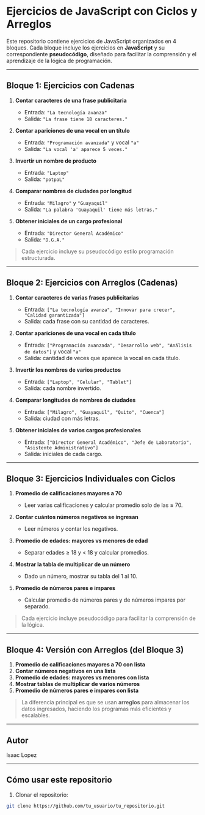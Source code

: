 # Ejercicios de JavaScript con Ciclos y Arreglos

Este repositorio contiene ejercicios de JavaScript organizados en 4 bloques. Cada bloque incluye los ejercicios en **JavaScript** y su correspondiente **pseudocódigo**, diseñado para facilitar la comprensión y el aprendizaje de la lógica de programación.

---

## Bloque 1: Ejercicios con Cadenas

1. **Contar caracteres de una frase publicitaria**  
   - Entrada: `"La tecnología avanza"`  
   - Salida: `"La frase tiene 18 caracteres."`  

2. **Contar apariciones de una vocal en un título**  
   - Entrada: `"Programación avanzada"` y vocal `"a"`  
   - Salida: `"La vocal 'a' aparece 5 veces."`  

3. **Invertir un nombre de producto**  
   - Entrada: `"Laptop"`  
   - Salida: `"potpaL"`  

4. **Comparar nombres de ciudades por longitud**  
   - Entrada: `"Milagro"` y `"Guayaquil"`  
   - Salida: `"La palabra 'Guayaquil' tiene más letras."`  

5. **Obtener iniciales de un cargo profesional**  
   - Entrada: `"Director General Académico"`  
   - Salida: `"D.G.A."`  

> Cada ejercicio incluye su pseudocódigo estilo programación estructurada.

---

## Bloque 2: Ejercicios con Arreglos (Cadenas)

1. **Contar caracteres de varias frases publicitarias**  
   - Entrada: `["La tecnología avanza", "Innovar para crecer", "Calidad garantizada"]`  
   - Salida: cada frase con su cantidad de caracteres.

2. **Contar apariciones de una vocal en cada título**  
   - Entrada: `["Programación avanzada", "Desarrollo web", "Análisis de datos"]` y vocal `"a"`  
   - Salida: cantidad de veces que aparece la vocal en cada título.

3. **Invertir los nombres de varios productos**  
   - Entrada: `["Laptop", "Celular", "Tablet"]`  
   - Salida: cada nombre invertido.

4. **Comparar longitudes de nombres de ciudades**  
   - Entrada: `["Milagro", "Guayaquil", "Quito", "Cuenca"]`  
   - Salida: ciudad con más letras.

5. **Obtener iniciales de varios cargos profesionales**  
   - Entrada: `["Director General Académico", "Jefe de Laboratorio", "Asistente Administrativo"]`  
   - Salida: iniciales de cada cargo.

---

## Bloque 3: Ejercicios Individuales con Ciclos

1. **Promedio de calificaciones mayores a 70**  
   - Leer varias calificaciones y calcular promedio solo de las ≥ 70.  

2. **Contar cuántos números negativos se ingresan**  
   - Leer números y contar los negativos.

3. **Promedio de edades: mayores vs menores de edad**  
   - Separar edades ≥ 18 y < 18 y calcular promedios.

4. **Mostrar la tabla de multiplicar de un número**  
   - Dado un número, mostrar su tabla del 1 al 10.

5. **Promedio de números pares e impares**  
   - Calcular promedio de números pares y de números impares por separado.

> Cada ejercicio incluye pseudocódigo para facilitar la comprensión de la lógica.

---

## Bloque 4: Versión con Arreglos (del Bloque 3)

1. **Promedio de calificaciones mayores a 70 con lista**  
2. **Contar números negativos en una lista**  
3. **Promedio de edades: mayores vs menores con lista**  
4. **Mostrar tablas de multiplicar de varios números**  
5. **Promedio de números pares e impares con lista**  

> La diferencia principal es que se usan **arreglos** para almacenar los datos ingresados, haciendo los programas más eficientes y escalables.



---


## Autor
Isaac Lopez


---

## Cómo usar este repositorio

1. Clonar el repositorio:

```bash
git clone https://github.com/tu_usuario/tu_repositorio.git




